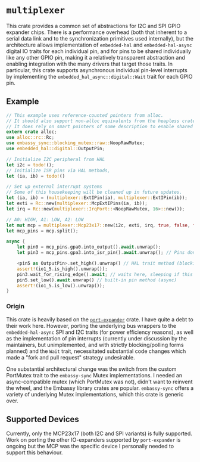 # `multiplexer`

This crate provides a common set of abstractions for I2C and SPI GPIO expander chips. There is a performance overhead (both that inherent to a serial data link and to the synchronization primitives used internally), but the architecture allows implementation of `embedded-hal` and `embedded-hal-async` digital IO traits for each individual pin, and for pins to be shared individually like any other GPIO pin, making it a relatively transparent abstraction and enabling integration with the many drivers that target those traits. In particular, this crate supports asynchronous individual pin-level interrupts by implementing the `embedded_hal_async::digital::Wait` trait for each GPIO pin.

## Example

```rust
// This example uses reference-counted pointers from alloc.
// It should also support non-alloc equivalents from the heapless crate.
// It does rely on smart pointers of some description to enable shared access for each pin to the interrupt subsystems with minimal duplication.
extern crate alloc;
use alloc::rc::Rc;
use embassy_sync::blocking_mutex::raw::NoopRawMutex;
use embedded_hal::digital::OutputPin;

// Initialize I2C peripheral from HAL
let i2c = todo!();
// Initialize ISR pins via HAL methods,
let (ia, ib) = todo!()

// Set up external interrupt systems
// Some of this housekeeping will be cleaned up in future updates.
let (ia, ib) = (multiplexer::ExtIPin(ia), multiplexer::ExtIPin(ib));
let exti = Rc::new(multiplexer::McpExtIPins(ia, ib));
let irq = Rc::new(multiplexer::IrqPort::<NoopRawMutex, 16>::new());

// A0: HIGH, A1: LOW, A2: LOW
let mut mcp = multiplexer::Mcp23x17::new(i2c, exti, irq, true, false, false);
let mcp_pins = mcp.split();

async {
    let pin0 = mcp_pins.gpa0.into_output().await.unwrap();
    let pin3 = mcp_pins.gpa3.into_isr_pin().await.unwrap(); // Pins don't respond to interrupts by default

    <pin5 as OutputPin>.set_high().unwrap() // HAL trait method (blocking)
    assert!(io1_5.is_high().unwrap());
    pin3.wait_for_rising_edge().await; // waits here, sleeping if this is running on Embassy
    pin5.set_low().await.unwrap() // built-in pin method (async)
    assert!(io1_5.is_low().unwrap());
}
```

### Origin

This crate is heavily based on the [`port-expander`](https://github.com/rahix/port-expander) crate. I have quite a debt to their work here. However, porting the underlying bus wrappers to the `embedded-hal-async` SPI and I2C traits (for power efficiency reasons), as well as the implementation of pin interrupts (currently under discussion by the maintainers, but unimplemented, and with strictly blocking/polling forms planned) and the `Wait` trait, necessitated substantial code changes which made a "fork and pull request" strategy undesirable.

One substantial architectural change was the switch from the custom PortMutex trait to the `embassy-sync` Mutex implementations. I needed an async-compatible mutex (which PortMutex was not), didn't want to reinvent the wheel, and the Embassy library crates are popular. `embassy-sync` offers a variety of underlying Mutex implementations, which this crate is generic over.

## Supported Devices

Currently, only the MCP23x17 (both I2C and SPI variants) is fully supported. Work on porting the other IO-expanders supported by `port-expander` is ongoing but the MCP was the specific device I personally needed to support this behaviour.